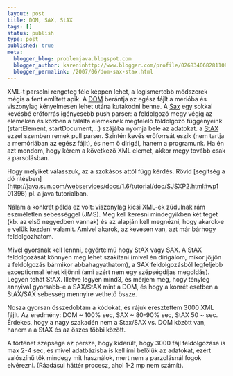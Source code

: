 ```yaml
---
layout: post
title: DOM, SAX, StAX
tags: []
status: publish
type: post
published: true
meta:
  blogger_blog: problemjava.blogspot.com
  blogger_author: kareninhttp://www.blogger.com/profile/02683406828110839343noreply@blogger.com
  blogger_permalink: /2007/06/dom-sax-stax.html
---
```

XML-t parsolni rengeteg féle képpen lehet, a legismertebb módszerek mégis a
fent említett apik. A [DOM](http://jhacks.anzix.net/space/DOM) berántja az
egész fájlt a merióba és viszonylag kényelmesen lehet utána kutakodni benne. A
[Sax](http://jhacks.anzix.net/space/sax) egy sokkal kevésbé erőforrás
igényesebb push parser: a feldolgozó megy végig az elemeken és közben a
találta elemeknek megfelelő földolgozó függényeink (startElement,
startDocument,...) szájába nyomja bele az adatokat. a
[StAX](http://jhacks.anzix.net/space/StAX) ezzel szemben remek pull parser.
Szintén kevés erőforrsát eszik (nem tartja a memóriában az egész fájlt), és
nem ő dirigál, hanem a programunk. Ha én azt mondom, hogy kérem a következő
XML elemet, akkor megy tovább csak a parsolásban.

  
Hogy melyiket válasszuk, az a szokásos attól függ kérdés. Rövid [segítség a dö
ntésben](http://java.sun.com/webservices/docs/1.6/tutorial/doc/SJSXP2.html#wp1
01396) pl. a java tutorialban.

  
Nálam a konkrét példa ez volt: viszonylag kicsi XML-ek zúdulnak rám
eszméletlen sebességgel (JMS). Meg kell keresni mindegyikben két teget (kb. az
első negyedben vannak) és az alapján kell megnézni, hogy akarok-e e velük
kezdeni valamit. Amivel akarok, az kevesen van, azt már bárhogy
feldolgozhatom.

  
Mivel gyorsnak kell lennni, egyértelmű hogy StAX vagy SAX. A StAX
feldolgozását könnyen meg lehet szakítani (mivel én dirigálom, mikor jöjjön a
feldolgozás bármikor abbahagyathatom), a SAX feldolgozásból legfeljebb
exceptionnal lehet kijönni (ami azért nem egy szépségdíjas megoldás). Legyen
tehát StAX. Illetve legyen mind3, és mérjem meg, hogy tényleg annyival
gyorsabb-e a SAX/StAX mint a DOM, és hogy a konrét esetben a StAX/SAX sebesség
mennyire vethető össze.

  
Nosza gyorsan összedobtam a kódokat, és rájuk eresztettem 3000 XML fájlt. Az
eredmény: DOM ~ 100% sec, SAX ~ 80-90% sec, StAX 50 ~ sec. Érdekes, hogy a
nagy szakadén nem a Stax/SAX vs. DOM között van, hanem a a StAX és az öszes
többi között.

  
A történet szépsége az persze, hogy kiderült, hogy 3000 fájl feldolgozása is
max 2-4 sec, és mivel adatbázisba is kell írni belőlük az adatokat, ezért
valószínű tök mindegy mit használok, mert nem a parzolásnál fogok elvérezni.
(Ráadásul háttér procesz, ahol 1-2 mp nem számít).

